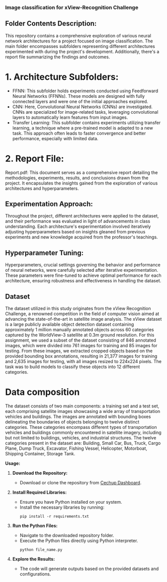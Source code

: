 ### Image classification for xView-Recognition Challenge
## Folder Contents Description:

This repository contains a comprehensive exploration of various neural network architectures for a project focused on image classification. The main folder encompasses subfolders representing different architectures experimented with during the project's development. Additionally, there's a report file summarizing the findings and outcomes.

# 1. Architecture Subfolders:
- FFNN: This subfolder holds experiments conducted using Feedforward Neural Networks (FFNNs). These models are designed with fully connected layers and were one of the initial approaches explored.
- CNN: Here, Convolutional Neural Networks (CNNs) are investigated. CNNs are specialized for image-related tasks, leveraging convolutional layers to automatically learn features from input images.
- Transfer Learning: This subfolder contains experiments utilizing transfer learning, a technique where a pre-trained model is adapted to a new task. This approach often leads to faster convergence and better performance, especially with limited data.
# 2. Report File:
Report.pdf: This document serves as a comprehensive report detailing the methodologies, experiments, results, and conclusions drawn from the project. It encapsulates the insights gained from the exploration of various architectures and hyperparameters.

## Experimentation Approach:
Throughout the project, different architectures were applied to the dataset, and their performance was evaluated in light of advancements in class understanding. Each architecture's experimentation involved iteratively adjusting hyperparameters based on insights gleaned from previous experiments and new knowledge acquired from the professor's teachings.

## Hyperparameter Tuning:
Hyperparameters, crucial settings governing the behavior and performance of neural networks, were carefully selected after iterative experimentation. These parameters were fine-tuned to achieve optimal performance for each architecture, ensuring robustness and effectiveness in handling the dataset.

## Dataset
The dataset utilized in this study originates from the xView Recognition Challenge, a renowned competition in the field of computer vision aimed at advancing the state-of-the-art in satellite image analysis. The xView dataset is a large publicly available object detection dataset containing approximately 1 million manually annotated objects across 60 categories captured by the WorldView-3 satellite at 0.3m ground resolution. For this assignment, we used a subset of the dataset consisting of 846 annotated images, which were divided into 761 images for training and 85 images for testing. From these images, we extracted cropped objects based on the provided bounding box annotations, resulting in 21,377 images for training and 2,635 images for testing, with all images resized to 224x224 pixels. The task was to build models to classify these objects into 12 different categories.

# Data composition
The dataset consists of two main components: a training set and a test set, each comprising satellite images showcasing a wide array of transportation vehicles and buildings. The images are annotated with bounding boxes delineating the boundaries of objects belonging to twelve distinct categories. These categories encompass different types of transportation vehicles and buildings commonly encountered in satellite imagery, including but not limited to buildings, vehicles, and industrial structures.
The twelve categories present in the dataset are: Building, Small Car, Bus, Truck, Cargo Plane, Dump Truck, Excavator, Fishing Vessel, Helicopter, Motorboat, Shipping Container, Storage Tank.

**Usage:**

1. **Download the Repository:**
   - Download or clone the repository from [Cechup Dashboard](https://cechup.com/dashboard/Image-classification-for-xView-Recognition-Challenge).

2. **Install Required Libraries:**
   - Ensure you have Python installed on your system.
   - Install the necessary libraries by running:
     ```
     pip install -r requirements.txt
     ```

3. **Run the Python Files:**
   - Navigate to the downloaded repository folder.
   - Execute the Python files directly using Python interpreter.
     ```
     python file_name.py
     ```

4. **Explore the Results:**
   - The code will generate outputs based on the provided datasets and configurations.

